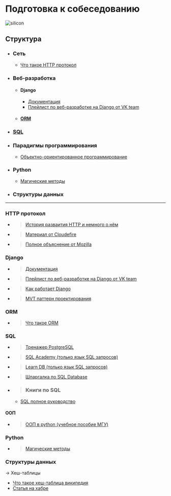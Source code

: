 # Подготовка к собеседованию 
![silicon](https://www.kino-teatr.ru/art/3591/43340.jpg)

## Структура
- ### Сеть
    - [Что такое HTTP протокол](#http-протокол)
- ### Веб-разработка  
    - #### Django
        - [Документация](#django)
        - [Плейлист по веб-разработке на Django от VK team](#django)
    - #### [ORM](#orm)
- ### [SQL](#sql)
- ### Парадигмы программирования
    - [Объектно-ориентированное программирование](#ооп)
- ### Python
    - [Магические методы](#python)
- ### Структуры данных

-------------------------------------------------

### HTTP протокол
- > [История разваития HTTP и немного о нём](https://cs.fyi/guide/http-in-depth)
- > [Материал от Cloudefire](https://www.cloudflare.com/en-gb/learning/ddos/glossary/hypertext-transfer-protocol-http/)
- > [Полное объяснение от Mozilla](https://developer.mozilla.org/ru/docs/Web/HTTP/Overview)
  
### Django
- > [Документация](https://docs.djangoproject.com/en/4.2/)
- > [Плейлист по веб-разработке на Django от VK team](https://www.youtube.com/watch?v=Ys2CB4C2NWA&list=PLrCZzMib1e9qZwq95WVmGB-acnot5ka4a&index=1)
- > [Как работает Django](https://practicum.yandex.ru/blog/framework-django/)
- > [MVT паттерн проектирования](https://github.com/leinther/preparing_interview/blob/main/djangomvtbasedgcontrol-flow.png)

### ORM 
- > [Что такое ORM](https://appmaster.io/ru/glossary/orm-object-relational-mapping-3)

### SQL 
- > [Тренажер PostgreSQL](https://pgexercises.com/questions/basic/selectall.html)
- > [SQL Academy (только язык SQL запросов)](https://sql-academy.org/ru/guide)
- > [Learn DB (только язык SQL запросов)](https://learndb.ru/articles)
- > [Шпаргалка по SQL Database](https://habr.com/ru/articles/564390/)
- > ### Книги по SQL
    - [SQL полное руководство](https://github.com/leinther/preparing_interview/blob/main/SQL.pdf)
#### ООП
- > [ООП в python (учебное пособие МГУ)](https://cmp.phys.msu.su/sites/default/files/%D0%9E%D0%9E%D0%9F_%D0%BD%D0%B0_Python_%D0%A3%D1%87%D0%B5%D0%B1%D0%BD%D0%BE%D0%B5%20%D0%BF%D0%BE%D1%81%D0%BE%D0%B1%D0%B8%D0%B5_var7.pdf)

### Python
- > [Магические методы](https://rszalski.github.io/magicmethods/)

### Структуры данных
-> Хеш-таблицы
- [Что такое хеш-таблица википедия](https://ru.wikipedia.org/wiki/%D0%A5%D0%B5%D1%88-%D1%82%D0%B0%D0%B1%D0%BB%D0%B8%D1%86%D0%B0)
- [Статья на хабре](https://habr.com/ru/articles/509220/)
